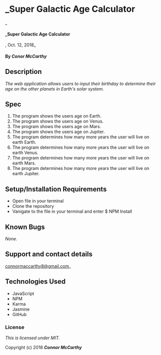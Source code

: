 # \_Super Galactic Age Calculator

\_

#### \_Super Galactic Age Calculator

, Oct. 12, 2018\_

#### By _**Conor McCarthy**_

## Description

_The web application allows users to input their birthday to determine their age on the other planets in Earth's solar system._

## Spec

1. The program shows the users age on Earth.
2. The program shows the users age on Venus.
3. The program shows the users age on Mars.
4. The program shows the users age on Jupiter.
5. The program determines how many more years the user will live on earth Earth.
6. The program determines how many more years the user will live on earth Venus.
7. The program determines how many more years the user will live on earth Mars.
8. The program determines how many more years the user will live on earth Jupiter.

## Setup/Installation Requirements

- Open file in your terminal
- Clone the repository
- Vanigate to the file in your terminal and enter $ NPM Install

## Known Bugs

_None._

## Support and contact details

connormaccarthy8@gmail.com\_

## Technologies Used

- JavaScript
- NPM
- Karma
- Jasmine
- GitHub

### License

_This is licensed under MIT._

Copyright (c) 2018 **_Connor McCarthy_**
